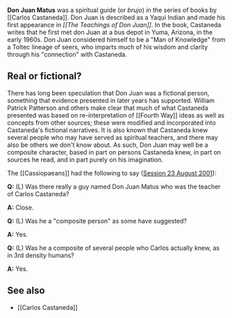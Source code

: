 
**Don Juan Matus** was a spiritual guide (or _brujo_) in the series of books by [[Carlos Castaneda]]. Don Juan is described as a Yaqui Indian and made his first appearance in _[[The Teachings of Don Juan]]_. In the book, Castaneda writes that he first met don Juan at a bus depot in Yuma, Arizona, in the early 1960s. Don Juan considered himself to be a "Man of Knowledge" from a Toltec lineage of seers, who imparts much of his wisdom and clarity through his "connection" with Castaneda.

Real or fictional?
------------------

There has long been speculation that Don Juan was a fictional person, something that evidence presented in later years has supported. William Patrick Patterson and others make clear that much of what Castaneda presented was based on re-interpretation of [[Fourth Way]] ideas as well as concepts from other sources; these were modified and incorporated into Castaneda's fictional narratives. It is also known that Castaneda knew several people who may have served as spiritual teachers, and there may also be others we don't know about. As such, Don Juan may well be a composite character, based in part on persons Castaneda knew, in part on sources he read, and in part purely on his imagination.

The [[Cassiopaeans]] had the following to say ([Session 23 August 2001](https://cassiopaea.org/forum/index.php/topic,18638.0.html)):

**Q:** (L) Was there really a guy named Don Juan Matus who was the teacher of Carlos Castaneda?

**A:** Close.

**Q:** (L) Was he a "composite person" as some have suggested?

**A:** Yes.

**Q:** (L) Was he a composite of several people who Carlos actually knew, as in 3rd density humans?

**A:** Yes.

See also
--------

*   [[Carlos Castaneda]]